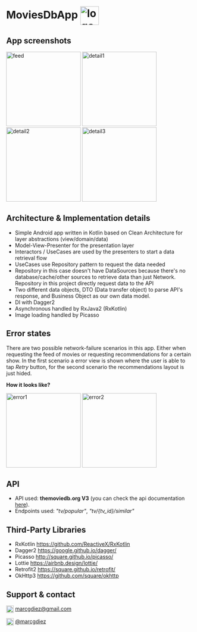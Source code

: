 # MoviesDbApp   <img src="https://i.imgur.com/Ma3z2J6.png" width="50" alt="logo" align="center">

## App screenshots

<p>
  <img src="https://i.imgur.com/dmGitzZ.jpg" width="200" alt="feed">
  <img src="https://i.imgur.com/GDFWnQF.jpg" width="200" alt="detail1">
  <img src="https://i.imgur.com/J80bN2b.jpg" width="200" alt="detail2">
  <img src="https://i.imgur.com/33zgwXS.jpg" width="200" alt="detail3">
</p>

## Architecture & Implementation details

* Simple Android app written in Kotlin based on Clean Architecture for layer abstractions (view/domain/data)
* Model-View-Presenter for the presentation layer
* Interactors / UseCases are used by the presenters to start a data retrieval flow
* UseCases use Repository pattern to request the data needed
* Repository in this case doesn't have DataSources because there's no database/cache/other sources to retrieve data than just Network. Repository in this project directly request data to the API
* Two different data objects, DTO (Data transfer object) to parse API's response, and Business Object as our own data model.
* DI with Dagger2
* Asynchronous handled by RxJava2 (RxKotlin)
* Image loading handled by Picasso

## Error states

There are two possible network-failure scenarios in this app. 
Either when requesting the feed of movies or requesting recommendations for a certain show. In the first scenario a error view is shown where the user is able to tap *Retry* button, for the second scenario the recommendations layout is just hided.

**How it looks like?**
<p>
  <img src="https://i.imgur.com/qyJtzql.jpg" width="200" alt="error1">
  <img src="https://i.imgur.com/jerRVvA.jpg" width="200" alt="error2">
</p>

## API

* API used: **themoviedb.org V3** (you can check the api documentation <a href="https://developers.themoviedb.org/">here</a>).
* Endpoints used: *"tv/popular"*, *"tv/{tv_id}/similar"*

## Third-Party Libraries

* RxKotlin https://github.com/ReactiveX/RxKotlin
* Dagger2 https://google.github.io/dagger/
* Picasso http://square.github.io/picasso/
* Lottie https://airbnb.design/lottie/
* Retrofit2 https://square.github.io/retrofit/
* OkHttp3 https://github.com/square/okhttp

## Support & contact

<img src="https://icon2.kisspng.com/20180413/fde/kisspng-g-suite-gmail-computer-icons-google-email-e-mail-5ad074ba3e72d7.9148494615236108102558.jpg" width="20" align="center"> <a href="mailto:marcgdiez@gmail.com"> marcgdiez@gmail.com</a>

<img src="https://img.icons8.com/cotton/2x/twitter.png" width="20" align="center"> <a href="https://twitter.com/marcgdiez"> @marcgdiez </a>
